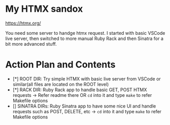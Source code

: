 # My HTMX sandox

https://htmx.org/

You need some server to handge htmx request.
I started with basic VSCode live server, then switched to more manual Ruby Rack and then Sinatra for a bit more advanced stuff.

# Action Plan and Contents

- [*] ROOT DIR: Try simple HTMX with basic live server from VSCode or similar(all files are located on the ROOT level)
- [*] RACK DIR: Ruby Rack app to handle basic GET, POST HTMX requests -> Refer readme there OR `cd` into it and type `make` to refer Makefile options
- [] SINATRA DIRs: Ruby Sinatra app to have some nice UI and handle requests such as POST, DELETE, etc -> `cd` into it and type `make` to refer Makefile options


